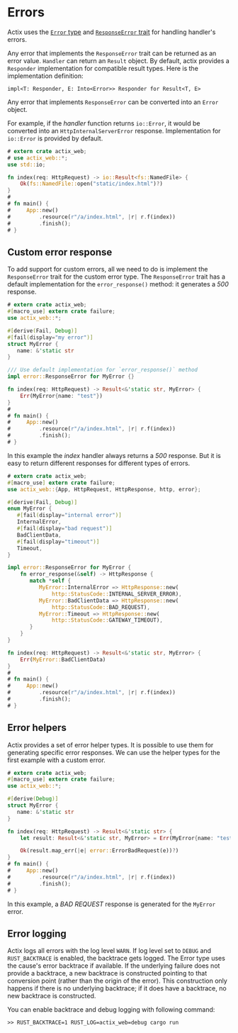 # Errors

Actix uses the [`Error` type](../actix_web/error/struct.Error.html)
and [`ResponseError` trait](../actix_web/error/trait.ResponseError.html)
for handling handler's errors.

Any error that implements the `ResponseError` trait can be returned as an error value.
`Handler` can return an `Result` object. By default, actix provides a
`Responder` implementation for compatible result types. Here is the implementation
definition:

```rust,ignore
impl<T: Responder, E: Into<Error>> Responder for Result<T, E>
```

Any error that implements `ResponseError` can be converted into an `Error` object.

For example, if the *handler* function returns `io::Error`, it would be converted
into an `HttpInternalServerError` response. Implementation for `io::Error` is provided
by default.

```rust
# extern crate actix_web;
# use actix_web::*;
use std::io;

fn index(req: HttpRequest) -> io::Result<fs::NamedFile> {
    Ok(fs::NamedFile::open("static/index.html")?)
}
#
# fn main() {
#     App::new()
#         .resource(r"/a/index.html", |r| r.f(index))
#         .finish();
# }
```

## Custom error response

To add support for custom errors, all we need to do is implement the `ResponseError` trait
for the custom error type. The `ResponseError` trait has a default implementation
for the `error_response()` method: it generates a *500* response.

```rust
# extern crate actix_web;
#[macro_use] extern crate failure;
use actix_web::*;

#[derive(Fail, Debug)]
#[fail(display="my error")]
struct MyError {
   name: &'static str
}

/// Use default implementation for `error_response()` method
impl error::ResponseError for MyError {}

fn index(req: HttpRequest) -> Result<&'static str, MyError> {
    Err(MyError{name: "test"})
}
#
# fn main() {
#     App::new()
#         .resource(r"/a/index.html", |r| r.f(index))
#         .finish();
# }
```

In this example the *index* handler always returns a *500* response. But it is easy
to return different responses for different types of errors.

```rust
# extern crate actix_web;
#[macro_use] extern crate failure;
use actix_web::{App, HttpRequest, HttpResponse, http, error};

#[derive(Fail, Debug)]
enum MyError {
   #[fail(display="internal error")]
   InternalError,
   #[fail(display="bad request")]
   BadClientData,
   #[fail(display="timeout")]
   Timeout,
}

impl error::ResponseError for MyError {
    fn error_response(&self) -> HttpResponse {
       match *self {
          MyError::InternalError => HttpResponse::new(
              http::StatusCode::INTERNAL_SERVER_ERROR),
          MyError::BadClientData => HttpResponse::new(
              http::StatusCode::BAD_REQUEST),
          MyError::Timeout => HttpResponse::new(
              http::StatusCode::GATEWAY_TIMEOUT),
       }
    }
}

fn index(req: HttpRequest) -> Result<&'static str, MyError> {
    Err(MyError::BadClientData)
}
#
# fn main() {
#     App::new()
#         .resource(r"/a/index.html", |r| r.f(index))
#         .finish();
# }
```

## Error helpers

Actix provides a set of error helper types. It is possible to use them for generating
specific error responses. We can use the helper types for the first example with a custom error.

```rust
# extern crate actix_web;
#[macro_use] extern crate failure;
use actix_web::*;

#[derive(Debug)]
struct MyError {
   name: &'static str
}

fn index(req: HttpRequest) -> Result<&'static str> {
    let result: Result<&'static str, MyError> = Err(MyError{name: "test"});

    Ok(result.map_err(|e| error::ErrorBadRequest(e))?)
}
# fn main() {
#     App::new()
#         .resource(r"/a/index.html", |r| r.f(index))
#         .finish();
# }
```

In this example, a *BAD REQUEST* response is generated for the `MyError` error.

## Error logging

Actix logs all errors with the log level `WARN`. If log level set to `DEBUG`
and `RUST_BACKTRACE` is enabled, the backtrace gets logged. The Error type uses
the cause's error backtrace if available. If the underlying failure does not provide
a backtrace, a new backtrace is constructed pointing to that conversion point
(rather than the origin of the error). This construction only happens if there
is no underlying backtrace; if it does have a backtrace, no new backtrace is constructed.

You can enable backtrace and debug logging with following command:

```
>> RUST_BACKTRACE=1 RUST_LOG=actix_web=debug cargo run
```
